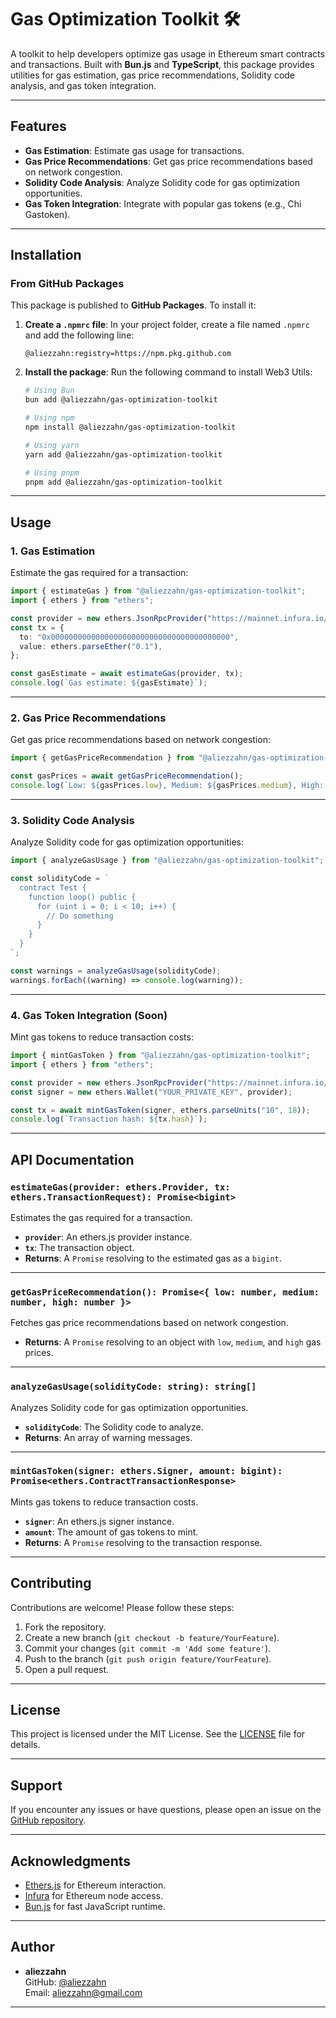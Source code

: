 # Gas Optimization Toolkit 🛠️

A toolkit to help developers optimize gas usage in Ethereum smart contracts and transactions. Built with **Bun.js** and **TypeScript**, this package provides utilities for gas estimation, gas price recommendations, Solidity code analysis, and gas token integration.

---

## **Features**

- **Gas Estimation**: Estimate gas usage for transactions.
- **Gas Price Recommendations**: Get gas price recommendations based on network congestion.
- **Solidity Code Analysis**: Analyze Solidity code for gas optimization opportunities.
- **Gas Token Integration**: Integrate with popular gas tokens (e.g., Chi Gastoken).

---

## **Installation**

### From GitHub Packages

This package is published to **GitHub Packages**. To install it:

1. **Create a `.npmrc` file**:
   In your project folder, create a file named `.npmrc` and add the following line:
   ```
   @aliezzahn:registry=https://npm.pkg.github.com
   ```

3. **Install the package**:
   Run the following command to install Web3 Utils:
   ```bash
   # Using Bun
   bun add @aliezzahn/gas-optimization-toolkit
   
   # Using npm
   npm install @aliezzahn/gas-optimization-toolkit
   
   # Using yarn
   yarn add @aliezzahn/gas-optimization-toolkit
   
   # Using pnpm
   pnpm add @aliezzahn/gas-optimization-toolkit
   ```

---

## **Usage**

### **1. Gas Estimation**

Estimate the gas required for a transaction:

```typescript
import { estimateGas } from "@aliezzahn/gas-optimization-toolkit";
import { ethers } from "ethers";

const provider = new ethers.JsonRpcProvider("https://mainnet.infura.io/v3/YOUR_INFURA_PROJECT_ID");
const tx = {
  to: "0x0000000000000000000000000000000000000000",
  value: ethers.parseEther("0.1"),
};

const gasEstimate = await estimateGas(provider, tx);
console.log(`Gas estimate: ${gasEstimate}`);
```

---

### **2. Gas Price Recommendations**

Get gas price recommendations based on network congestion:

```typescript
import { getGasPriceRecommendation } from "@aliezzahn/gas-optimization-toolkit";

const gasPrices = await getGasPriceRecommendation();
console.log(`Low: ${gasPrices.low}, Medium: ${gasPrices.medium}, High: ${gasPrices.high}`);
```

---

### **3. Solidity Code Analysis**

Analyze Solidity code for gas optimization opportunities:

```typescript
import { analyzeGasUsage } from "@aliezzahn/gas-optimization-toolkit";

const solidityCode = `
  contract Test {
    function loop() public {
      for (uint i = 0; i < 10; i++) {
        // Do something
      }
    }
  }
`;

const warnings = analyzeGasUsage(solidityCode);
warnings.forEach((warning) => console.log(warning));
```

---

### **4. Gas Token Integration (Soon)**

Mint gas tokens to reduce transaction costs:

```typescript
import { mintGasToken } from "@aliezzahn/gas-optimization-toolkit";
import { ethers } from "ethers";

const provider = new ethers.JsonRpcProvider("https://mainnet.infura.io/v3/YOUR_INFURA_PROJECT_ID");
const signer = new ethers.Wallet("YOUR_PRIVATE_KEY", provider);

const tx = await mintGasToken(signer, ethers.parseUnits("10", 18));
console.log(`Transaction hash: ${tx.hash}`);
```

---

## **API Documentation**

### **`estimateGas(provider: ethers.Provider, tx: ethers.TransactionRequest): Promise<bigint>`**

Estimates the gas required for a transaction.

- **`provider`**: An ethers.js provider instance.
- **`tx`**: The transaction object.
- **Returns**: A `Promise` resolving to the estimated gas as a `bigint`.

---

### **`getGasPriceRecommendation(): Promise<{ low: number, medium: number, high: number }>`**

Fetches gas price recommendations based on network congestion.

- **Returns**: A `Promise` resolving to an object with `low`, `medium`, and `high` gas prices.

---

### **`analyzeGasUsage(solidityCode: string): string[]`**

Analyzes Solidity code for gas optimization opportunities.

- **`solidityCode`**: The Solidity code to analyze.
- **Returns**: An array of warning messages.

---

### **`mintGasToken(signer: ethers.Signer, amount: bigint): Promise<ethers.ContractTransactionResponse>`**

Mints gas tokens to reduce transaction costs.

- **`signer`**: An ethers.js signer instance.
- **`amount`**: The amount of gas tokens to mint.
- **Returns**: A `Promise` resolving to the transaction response.

---

## **Contributing**

Contributions are welcome! Please follow these steps:

1. Fork the repository.
2. Create a new branch (`git checkout -b feature/YourFeature`).
3. Commit your changes (`git commit -m 'Add some feature'`).
4. Push to the branch (`git push origin feature/YourFeature`).
5. Open a pull request.

---

## **License**

This project is licensed under the MIT License. See the [LICENSE](LICENSE) file for details.

---

## **Support**

If you encounter any issues or have questions, please open an issue on the [GitHub repository](https://github.com/your-repo/gas-optimization-toolkit).

---

## **Acknowledgments**

- [Ethers.js](https://docs.ethers.org/) for Ethereum interaction.
- [Infura](https://infura.io/) for Ethereum node access.
- [Bun.js](https://bun.sh/) for fast JavaScript runtime.

---

## Author

- **aliezzahn**  
  GitHub: [@aliezzahn](https://github.com/aliezzahn)  
  Email: [aliezzahn@gmail.com](aliezzahn@gmail.com)

---